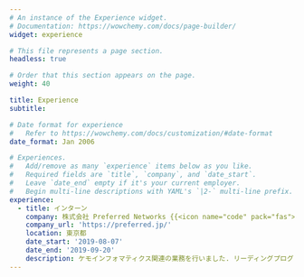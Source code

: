 ```yaml
---
# An instance of the Experience widget.
# Documentation: https://wowchemy.com/docs/page-builder/
widget: experience

# This file represents a page section.
headless: true

# Order that this section appears on the page.
weight: 40

title: Experience
subtitle:

# Date format for experience
#   Refer to https://wowchemy.com/docs/customization/#date-format
date_format: Jan 2006

# Experiences.
#   Add/remove as many `experience` items below as you like.
#   Required fields are `title`, `company`, and `date_start`.
#   Leave `date_end` empty if it's your current employer.
#   Begin multi-line descriptions with YAML's `|2-` multi-line prefix.
experience:
  - title: インターン
    company: 株式会社 Preferred Networks {{<icon name="code" pack="fas">}}
    company_url: 'https://preferred.jp/'
    location: 東京都
    date_start: '2019-08-07'
    date_end: '2019-09-20'
    description: ケモインフォマティクス関連の業務を行いました. リーディングプログラムに提出した報告書は[こちら{{<icon name="external-link-alt" pack="fas">}}](http://www.ap.t.u-tokyo.ac.jp/merit/training/pdf/report/intern_2019_inoue.pdf).
---
```

